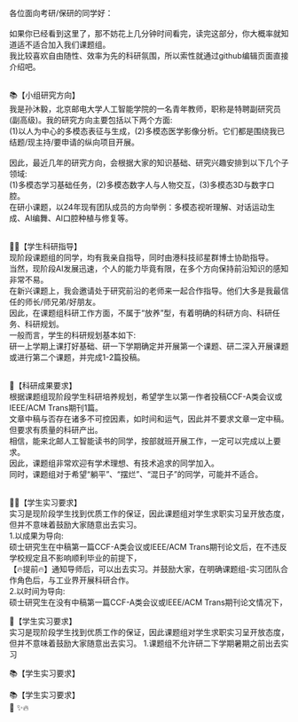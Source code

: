各位面向考研/保研的同学好：<br><br>
如果你已经看到这里了，那不妨花上几分钟时间看完，读完这部分，你大概率就知道适不适合加入我们课题组。<br>
我比较喜欢自由随性、效率为先的科研氛围，所以索性就通过github编辑页面直接介绍吧。<br><br>

📚【小组研究方向】 <br>
我是孙沐毅，北京邮电大学人工智能学院的一名青年教师，职称是特聘副研究员(副高级)。我的研究方向主要包括以下两个方面:<br>
(1)以人为中心的多模态表征与生成，(2)多模态医学影像分析。它们都是围绕我已结题/现主持/要申请的纵向项目开展。<br><br>
因此，最近几年的研究方向，会根据大家的知识基础、研究兴趣安排到以下几个子领域:<br>
(1)多模态学习基础任务，(2)多模态数字人与人物交互，(3)多模态3D与数字口腔。<br>
在研小课题，以24年现有团队成员的方向举例：多模态视听理解、对话运动生成、AI编舞、AI口腔种植与修复等。<br><br>

👨‍🎓【学生科研指导】 <br>
现阶段课题组的同学，均有我亲自指导，同时由港科技祁星群博士协助指导。 <br>
当然，现阶段AI发展迅速，个人的能力毕竟有限，在多个方向保持前沿知识的感知非常不易。<br>
在新兴课题上，我会邀请处于研究前沿的老师来一起合作指导。他们大多是我最信任的师长/师兄弟/好朋友。<br>
因此，在课题组科研工作方面，不属于“放养”型，有着明确的科研方向、科研任务、科研规划。<br>
一般而言，学生的科研规划基本如下:<br>
研一上学期上课打好基础、研一下学期确定并开展第一个课题、研二深入开展课题或进行第二个课题，并完成1-2篇投稿。<br><br>

💯【科研成果要求】 <br>
根据课题组现阶段学生科研培养规划，希望学生以第一作者投稿CCF-A类会议或IEEE/ACM Trans期刊1篇。<br>
文章中稿与否存在诸多不可控因素，如时间和运气，因此并不要求文章一定中稿。但要求有质量的科研产出。<br>
相信，能来北邮人工智能读书的同学，按部就班开展工作，一定可以完成以上要求。<br>
因此，课题组非常欢迎有学术理想、有技术追求的同学加入。<br>
同时，课题组对于希望“躺平”、“摆烂”、“混日子”的同学，可能并不适合。<br><br>

👩‍💻【学生实习要求】 <br>
实习是现阶段学生找到优质工作的保证，因此课题组对学生求职实习呈开放态度，但并不意味着鼓励大家随意出去实习。 <br>
1.以成果为导向:<br>
硕士研究生在中稿第一篇CCF-A类会议或IEEE/ACM Trans期刊论文后，在不违反学校规定且不影响顺利毕业的前提下，<br>
【🔥提前🔥】通知导师后，可以出去实习。并鼓励大家，在明确课题组-实习团队合作角色后，与工业界开展科研合作。<br>
2.以时间为导向:<br>
硕士研究生在没有中稿第一篇CCF-A类会议或IEEE/ACM Trans期刊论文情况下，

🌟【学生实习要求】 <br>
实习是现阶段学生找到优质工作的保证，因此课题组对学生求职实习呈开放态度，但并不意味着鼓励大家随意出去实习。
1.课题组不允许研二下学期暑期之前出去实习




📚【学生实习要求】 <br>

📚【学生实习要求】 <br>
🌟
✨🔥


